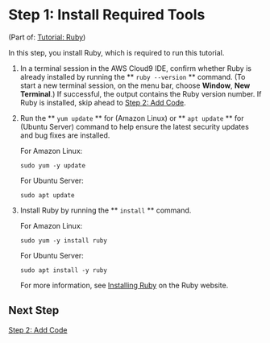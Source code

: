 # Step 1: Install Required Tools<a name="tutorial-ruby-install"></a>

\(Part of: [Tutorial: Ruby](tutorial-ruby.md)\)

In this step, you install Ruby, which is required to run this tutorial\.

1. In a terminal session in the AWS Cloud9 IDE, confirm whether Ruby is already installed by running the ** `ruby --version` ** command\. \(To start a new terminal session, on the menu bar, choose **Window**, **New Terminal**\.\) If successful, the output contains the Ruby version number\. If Ruby is installed, skip ahead to [Step 2: Add Code](tutorial-ruby-code.md)\.

1. Run the ** `yum update` ** for \(Amazon Linux\) or ** `apt update` ** for \(Ubuntu Server\) command to help ensure the latest security updates and bug fixes are installed\.

   For Amazon Linux:

   ```
   sudo yum -y update
   ```

   For Ubuntu Server:

   ```
   sudo apt update
   ```

1. Install Ruby by running the ** `install` ** command\.

   For Amazon Linux:

   ```
   sudo yum -y install ruby
   ```

   For Ubuntu Server:

   ```
   sudo apt install -y ruby
   ```

   For more information, see [Installing Ruby](https://www.ruby-lang.org/en/documentation/installation) on the Ruby website\.

## Next Step<a name="tutorial-ruby-install-next"></a>

[Step 2: Add Code](tutorial-ruby-code.md)
